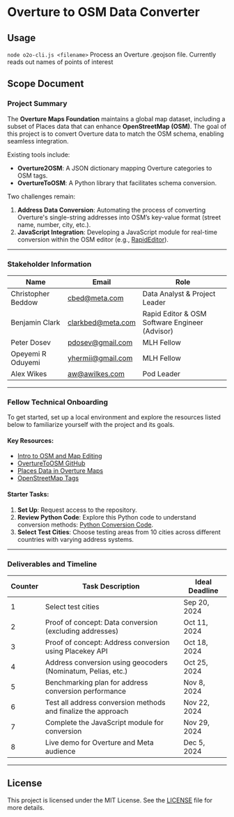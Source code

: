 # Overture to OSM Data Converter

## Usage

`node o2o-cli.js <filename>`
Process an Overture .geojson file. Currently reads out names of points of interest

## **Scope Document**

### **Project Summary**
The **Overture Maps Foundation** maintains a global map dataset, including a subset of Places data that can enhance **OpenStreetMap (OSM)**. The goal of this project is to convert Overture data to match the OSM schema, enabling seamless integration.

Existing tools include:
- **Overture2OSM**: A JSON dictionary mapping Overture categories to OSM tags.
- **OvertureToOSM**: A Python library that facilitates schema conversion.

Two challenges remain:
1. **Address Data Conversion**: Automating the process of converting Overture's single-string addresses into OSM’s key-value format (street name, number, city, etc.).
2. **JavaScript Integration**: Developing a JavaScript module for real-time conversion within the OSM editor (e.g., [RapidEditor](https://rapideditor.org)).

---

### **Stakeholder Information**
| Name               | Email               | Role                                                    |
|--------------------|---------------------|---------------------------------------------------------|
| Christopher Beddow | cbed@meta.com       | Data Analyst & Project Leader                           |
| Benjamin Clark     | clarkbed@meta.com   | Rapid Editor & OSM Software Engineer (Advisor)          |
| Peter Dosev        | pdosev@gmail.com    | MLH Fellow                                              |
| Opeyemi R Oduyemi  | yhermii@gmail.com   | MLH Fellow                                              |
| Alex Wikes         | aw@awilkes.com      | Pod Leader                                              |

---

### **Fellow Technical Onboarding**

To get started, set up a local environment and explore the resources listed below to familiarize yourself with the project and its goals.

#### **Key Resources**:
- [Intro to OSM and Map Editing](https://www.youtube.com/watch?v=NQ7A6gztGfo)
- [OvertureToOSM GitHub](https://github.com/cbeddow/overture2osm)
- [Places Data in Overture Maps](https://docs.overturemaps.org/guides/places/)
- [OpenStreetMap Tags](https://wiki.openstreetmap.org/wiki/Tags)

#### **Starter Tasks**:
1. **Set Up**: Request access to the repository.
2. **Review Python Code**: Explore this Python code to understand conversion methods: [Python Conversion Code](https://gist.github.com/cbeddow/c5014f06456413a74348640b60f4fb7f).
3. **Select Test Cities**: Choose testing areas from 10 cities across different countries with varying address systems.

---

### **Deliverables and Timeline**

| Counter | Task Description                                              | Ideal Deadline    |
|---------|---------------------------------------------------------------|-------------------|
| 1       | Select test cities                                             | Sep 20, 2024      |
| 2       | Proof of concept: Data conversion (excluding addresses)        | Oct 11, 2024      |
| 3       | Proof of concept: Address conversion using Placekey API        | Oct 18, 2024      |
| 4       | Address conversion using geocoders (Nominatum, Pelias, etc.)   | Oct 25, 2024      |
| 5       | Benchmarking plan for address conversion performance           | Nov 8, 2024       |
| 6       | Test all address conversion methods and finalize the approach  | Nov 22, 2024      |
| 7       | Complete the JavaScript module for conversion                  | Nov 29, 2024      |
| 8       | Live demo for Overture and Meta audience                       | Dec 5, 2024       |

---

## License

This project is licensed under the MIT License. See the [LICENSE](./LICENSE) file for more details.
